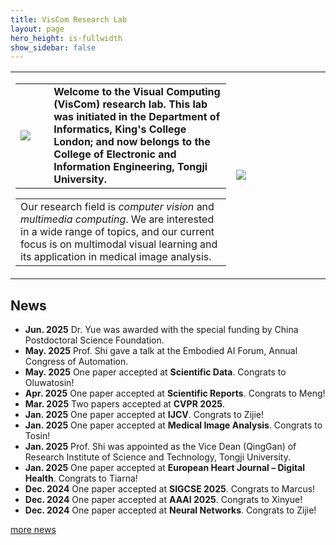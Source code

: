 ```yaml
---
title: VisCom Research Lab
layout: page
hero_height: is-fullwidth
show_sidebar: false
---
```


<Body>
    <table>
        <tr>
            <td>
                <table>
                    <tr>
                      <td width="15%"><img src="img/logo.jpg"></td>
                      <td width="80%">
                              <div>
                                          <B>Welcome to the Visual Computing (VisCom) research lab. This lab was initiated in the Department of Informatics, King's College London; and now belongs to the College of Electronic and Information Engineering, Tongji University.</B>
                              </div>
                      </td>
                    </tr>
                </table>
                <table>
                    <tr>
                        <td width="100%">
                          <div>
                              Our research field is <i>computer vision</i> and <i>multimedia computing</i>.
                              We are interested in a wide range of topics, and our current focus is on
                             multimodal visual learning and its application in medical image analysis.
                          </div>
                          </td>
                    </tr>
                </table>
            </td>
            <td width="30%">
                  <img src="img/groupPhoto0.jpg">
            </td>
        </tr>
    </table>

</Body>


## News
- **Jun. 2025** Dr. Yue was awarded with the special funding by China Postdoctoral Science Foundation.  
- **May. 2025** Prof. Shi gave a talk at the Embodied AI Forum, Annual Congress of Automation. 
- **May. 2025** One paper accepted at <B>Scientific Data</B>. Congrats to Oluwatosin!
- **Apr. 2025** One paper accepted at <B>Scientific Reports</B>. Congrats to Meng!
- **Mar. 2025** Two papers accepted at <B>CVPR 2025</B>. 
- **Jan. 2025** One paper accepted at <B>IJCV</B>. Congrats to Zijie!
- **Jan. 2025** One paper accepted at <B>Medical Image Analysis</B>. Congrats to Tosin!
- **Jan. 2025** Prof. Shi was appointed as the Vice Dean (QingGan) of  Research Institute of Science and Technology, Tongji University.  
- **Jan. 2025** One paper accepted at <B>European Heart Journal – Digital Health</B>. Congrats to Tiarna!  
- **Dec. 2024** One paper accepted at <B>SIGCSE 2025</B>. Congrats to Marcus!  
- **Dec. 2024** One paper accepted at <B>AAAI 2025</B>. Congrats to Xinyue!  
- **Dec. 2024** One paper accepted at <B>Neural Networks</B>. Congrats to Zijie!  

[more news](/news/)
